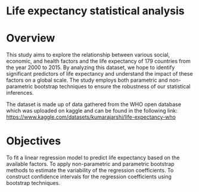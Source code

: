 # Life expectancy statistical analysis

# Overview
This study aims to explore the relationship between various social, economic, and health factors and the life expectancy of 179 countries from the year 2000 to 2015. By analyzing this dataset, we hope to identify significant predictors of life expectancy and understand the impact of these factors on a global scale. The study employs both parametric and non-parametric bootstrap techniques to ensure the robustness of our statistical inferences.

The dataset is made up of data gathered from the WHO open database which was uploaded on kaggle and can be found in the following link: https://www.kaggle.com/datasets/kumarajarshi/life-expectancy-who


# Objectives
To fit a linear regression model to predict life expectancy based on the available factors.
To apply non-parametric and parametric bootstrap methods to estimate the variability of the regression coefficients.
To construct confidence intervals for the regression coefficients using bootstrap techniques.
